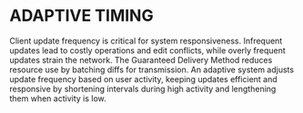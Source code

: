 # ADAPTIVE TIMING

Client update frequency is critical for system responsiveness. Infrequent updates lead to costly operations and edit conflicts, while overly frequent updates strain the network. The Guaranteed Delivery Method reduces resource use by batching diffs for transmission. An adaptive system adjusts update frequency based on user activity, keeping updates efficient and responsive by shortening intervals during high activity and lengthening them when activity is low.

